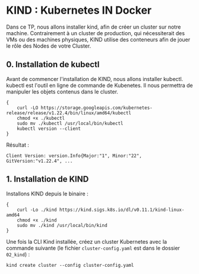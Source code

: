 # KIND : Kubernetes IN Docker

Dans ce TP, nous allons installer kind, afin de créer un cluster sur notre machine. 
Contrairement à un cluster de production, qui nécessiterait des VMs ou des machines physiques, KIND utilise des conteneurs afin de jouer le rôle des Nodes de votre Cluster. 

## 0. Installation de kubectl
Avant de commencer l'installation de KIND, nous allons installer kubectl.
kubectl est l'outil en ligne de commande de Kubenetes. Il nous permettra de manipuler les objets contenus dans le cluster.

```shell
{
    curl -LO https://storage.googleapis.com/kubernetes-release/release/v1.22.4/bin/linux/amd64/kubectl
    chmod +x ./kubectl
    sudo mv ./kubectl /usr/local/bin/kubectl
    kubectl version --client
}
```

Résultat :
```
Client Version: version.Info{Major:"1", Minor:"22", GitVersion:"v1.22.4", ...
```

## 1. Installation de KIND

Installons KIND depuis le binaire :
```shell
{
    curl -Lo ./kind https://kind.sigs.k8s.io/dl/v0.11.1/kind-linux-amd64
    chmod +x ./kind
    sudo mv ./kind /usr/local/bin/kind
}
```

Une fois la CLI Kind installée, créez un cluster Kubernetes avec la commande suivante (le fichier `cluster-config.yaml` est dans le dossier `02_kind`) :

```shell
kind create cluster --config cluster-config.yaml
```